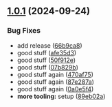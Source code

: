 ## [1.0.1](https://github.com/dankreiger/string-theory/compare/v1.0.0...v1.0.1) (2024-09-24)


### Bug Fixes

* add release ([66b9ca8](https://github.com/dankreiger/string-theory/commit/66b9ca81a1081778f7dfecb09ee6600bd4b2c550))
* good stuff ([afe35d3](https://github.com/dankreiger/string-theory/commit/afe35d380cbf22c22527bf92970f3941a935b28a))
* good stuff ([50f912e](https://github.com/dankreiger/string-theory/commit/50f912e00b59f06263f907ace4a3ba02c65e8ac2))
* good stuff ([07b829b](https://github.com/dankreiger/string-theory/commit/07b829b3ee85afc05eb2cb3a3de9f9f9174d3891))
* good stuff again ([470af75](https://github.com/dankreiger/string-theory/commit/470af758febeb408135649f145d1c0ffb4077b83))
* good stuff again ([87e287a](https://github.com/dankreiger/string-theory/commit/87e287acfa2a9c9655039ff28d368ff5af422259))
* good stuff again ([0a0e5f4](https://github.com/dankreiger/string-theory/commit/0a0e5f4e7ffdad4725cd3e8117b8983445916bdc))
* **more tooling:** setup ([89eb02a](https://github.com/dankreiger/string-theory/commit/89eb02a5c6e9cff48dcf9c5e2bbc1a19756d710b))
